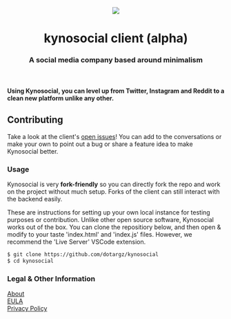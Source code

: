 <div align="center">
  <img src="./meta/favicon.ico"><br>
  <h1 align="center">kynosocial client (alpha)</h1>
  <h3 align="center">A social media company based around minimalism</h3>
</div>
<br>

<h4>Using Kynosocial, you can level up from Twitter, Instagram and Reddit to a clean new platform unlike any other.</h4>

## Contributing 

Take a look at the client's [open issues](https://github.com/dotargz/kynosocial/issues)! You can add to the conversations or make your own to point out a bug or share a feature idea to make Kynosocial better.

### Usage  

Kynosocial is very **fork-friendly** so you can directly fork the repo and work on the project without much setup. Forks of the client can still interact with the backend easily. 

These are instructions for setting up your own local instance for testing purposes or contribution. Unlike other open source software, Kynosocial works out of the box. You can clone the repositiory below, and then open & modify to your taste 'index.html' and 'index.js' files. However, we recommend the 'Live Server' VSCode extension.

```bash
$ git clone https://github.com/dotargz/kynosocial
$ cd kynosocial
```

### Legal & Other Information  

[About](https://kyno.social/?page=about)  
[EULA](https://kyno.social/?page=eula)  
[Privacy Policy](https://kyno.social/?page=privacy)  
